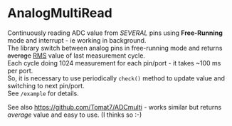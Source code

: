 # AnalogMultiRead

Continuously reading ADC value from *SEVERAL* pins using **Free-Running** mode and interrupt - ie working in background.  
The library switch between analog pins in free-running mode and returns ~~average~~ [RMS](https://en.wikipedia.org/wiki/Root_mean_square "Google's RMS definition") value of last measurement cycle.  
Each cycle doing 1024 measurement for each pin/port - it takes ~100 ms per port.  
So, it is necessary to use periodically `check()` method to update value and switching to next pin/port.  
See `/example` for details.

See also https://github.com/Tomat7/ADCmulti - works similar but returns *average* value and easy to use. (I thinks so :-)

